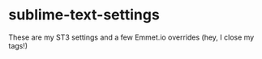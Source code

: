 # sublime-text-settings

These are my ST3 settings and a few Emmet.io overrides (hey, I close my tags!)
